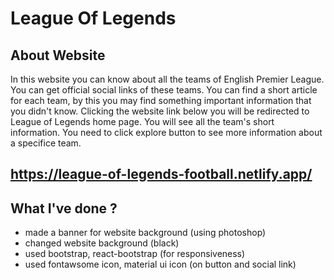 # League Of Legends

## About Website
In this website you can know about all the teams of English Premier League. You can get official social links of these teams. You can find a short article for each team, by this you may find something important information that you didn't know. Clicking the website link below you will be redirected to League of Legends home page. You will see all the team's short information. You need to click explore button to see more information about a specifice team.

## https://league-of-legends-football.netlify.app/

## What I've done ?
- made a banner for website background (using photoshop)
- changed website background (black)
- used bootstrap, react-bootstrap (for responsiveness)
- used fontawsome icon, material ui icon (on button and social link)